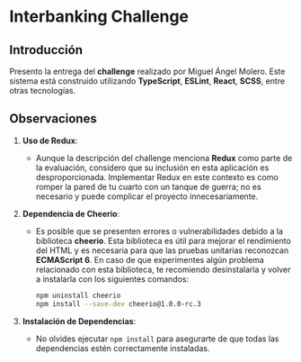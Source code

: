 # Interbanking Challenge

## Introducción

Presento la entrega del **challenge** realizado por Miguel Ángel Molero. Este sistema está construido utilizando **TypeScript**, **ESLint**, **React**, **SCSS**, entre otras tecnologías.

## Observaciones

1. **Uso de Redux**: 
   - Aunque la descripción del challenge menciona **Redux** como parte de la evaluación, considero que su inclusión en esta aplicación es desproporcionada. Implementar Redux en este contexto es como romper la pared de tu cuarto con un tanque de guerra; no es necesario y puede complicar el proyecto innecesariamente.

2. **Dependencia de Cheerio**: 
   - Es posible que se presenten errores o vulnerabilidades debido a la biblioteca **cheerio**. Esta biblioteca es útil para mejorar el rendimiento del HTML y es necesaria para que las pruebas unitarias reconozcan **ECMAScript 6**. En caso de que experimentes algún problema relacionado con esta biblioteca, te recomiendo desinstalarla y volver a instalarla con los siguientes comandos:

     ```bash
     npm uninstall cheerio
     npm install --save-dev cheerio@1.0.0-rc.3
     ```

3. **Instalación de Dependencias**: 
   - No olvides ejecutar `npm install` para asegurarte de que todas las dependencias estén correctamente instaladas.
